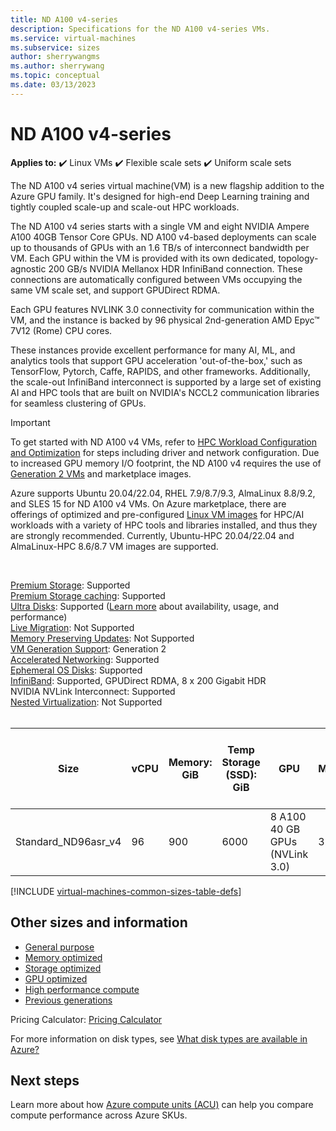 ```yaml
---
title: ND A100 v4-series 
description: Specifications for the ND A100 v4-series VMs.
ms.service: virtual-machines
ms.subservice: sizes
author: sherrywangms
ms.author: sherrywang
ms.topic: conceptual
ms.date: 03/13/2023
---
```


# ND A100 v4-series

**Applies to:** :heavy_check_mark: Linux VMs :heavy_check_mark: Flexible scale sets :heavy_check_mark: Uniform scale sets

The ND A100 v4 series virtual machine(VM) is a new flagship addition to the Azure GPU family. It's designed for high-end Deep Learning training and tightly coupled scale-up and scale-out HPC workloads. 

The ND A100 v4 series starts with a single VM and eight NVIDIA Ampere A100 40GB Tensor Core GPUs. ND A100 v4-based deployments can scale up to thousands of GPUs with an 1.6 TB/s of interconnect bandwidth per VM. Each GPU within the VM is provided with its own dedicated, topology-agnostic 200 GB/s NVIDIA Mellanox HDR InfiniBand connection. These connections are automatically configured between VMs occupying the same VM scale set, and support GPUDirect RDMA.

Each GPU features NVLINK 3.0 connectivity for communication within the VM, and the instance is backed by 96 physical 2nd-generation AMD Epyc™ 7V12 (Rome) CPU cores.

These instances provide excellent performance for many AI, ML, and analytics tools that support GPU acceleration 'out-of-the-box,' such as TensorFlow, Pytorch, Caffe, RAPIDS, and other frameworks. Additionally, the scale-out InfiniBand interconnect is supported by a large set of existing AI and HPC tools that are built on NVIDIA's NCCL2 communication libraries for seamless clustering of GPUs.

> [!IMPORTANT]
> To get started with ND A100 v4 VMs, refer to [HPC Workload Configuration and Optimization](configure.md) for steps including driver and network configuration.
> Due to increased GPU memory I/O footprint, the ND A100 v4 requires the use of [Generation 2 VMs](generation-2.md) and marketplace images.
> 
> Azure supports Ubuntu 20.04/22.04, RHEL 7.9/8.7/9.3, AlmaLinux 8.8/9.2, and SLES 15 for ND A100 v4 VMs. On Azure marketplace, there are offerings of optimized and pre-configured [Linux VM images](configure.md#vm-images) for HPC/AI workloads with a variety of HPC tools and libraries installed, and thus they are strongly recommended. Currently, Ubuntu-HPC 20.04/22.04 and AlmaLinux-HPC 8.6/8.7 VM images are supported.

<br>

[Premium Storage](premium-storage-performance.md): Supported<br>
[Premium Storage caching](premium-storage-performance.md): Supported<br>
[Ultra Disks](disks-types.md#ultra-disks): Supported ([Learn more](https://techcommunity.microsoft.com/t5/azure-compute/ultra-disk-storage-for-hpc-and-gpu-vms/ba-p/2189312) about availability, usage, and performance) <br>
[Live Migration](maintenance-and-updates.md): Not Supported<br>
[Memory Preserving Updates](maintenance-and-updates.md): Not Supported<br>
[VM Generation Support](generation-2.md): Generation 2<br>
[Accelerated Networking](../virtual-network/create-vm-accelerated-networking-cli.md): Supported<br>
[Ephemeral OS Disks](ephemeral-os-disks.md): Supported<br>
[InfiniBand](./extensions/enable-infiniband.md): Supported, GPUDirect RDMA, 8 x 200 Gigabit HDR<br>
NVIDIA NVLink Interconnect: Supported<br>
[Nested Virtualization](/virtualization/hyper-v-on-windows/user-guide/nested-virtualization): Not Supported <br>
<br>

| Size | vCPU | Memory: GiB | Temp Storage (SSD): GiB | GPU | GPU Memory: GiB | Max data disks | Max uncached disk throughput: IOPS / MBps | Max network bandwidth | Max NICs |
|---|---|---|---|---|---|---|---|---|---|
| Standard_ND96asr_v4 | 96 | 900 | 6000 | 8 A100 40 GB GPUs (NVLink 3.0) | 320 | 32 | 80,000 / 800 | 24,000 Mbps | 8 |

[!INCLUDE [virtual-machines-common-sizes-table-defs](../../includes/virtual-machines-common-sizes-table-defs.md)]

## Other sizes and information

- [General purpose](sizes-general.md)
- [Memory optimized](sizes-memory.md)
- [Storage optimized](sizes-storage.md)
- [GPU optimized](sizes-gpu.md)
- [High performance compute](sizes-hpc.md)
- [Previous generations](sizes-previous-gen.md)

Pricing Calculator: [Pricing Calculator](https://azure.microsoft.com/pricing/calculator/)

For more information on disk types, see [What disk types are available in Azure?](disks-types.md)

## Next steps

Learn more about how [Azure compute units (ACU)](acu.md) can help you compare compute performance across Azure SKUs.
